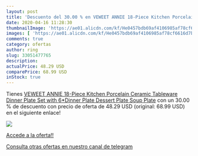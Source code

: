 ```yaml
---
layout: post
title: 'Descuento del 30.00 % en VEWEET ANNIE 18-Piece Kitchen Porcelain '
date: 2020-04-16 11:28:30
thumbnailImage: 'https://ae01.alicdn.com/kf/He0457bdb69af4106985af78cf6616d7bx/VEWEET-ANNIE-18-Piece-Kitchen-Porcelain-Ceramic-Tableware-Dinner-Plate-Set-with-6-Dinner-Plate-Dessert.jpg_350x350._SL200_.jpg'
images: [ 'https://ae01.alicdn.com/kf/He0457bdb69af4106985af78cf6616d7bx/VEWEET-ANNIE-18-Piece-Kitchen-Porcelain-Ceramic-Tableware-Dinner-Plate-Set-with-6-Dinner-Plate-Dessert.jpg_350x350._SL200_.jpg' ]
comments: true
category: ofertas
author: ring
slug: 33051477765
description:
actualPrice: 48.29 USD
comparePrice: 68.99 USD
inStock: true
---
```


Tienes [VEWEET ANNIE 18-Piece Kitchen Porcelain Ceramic Tableware Dinner Plate Set with 6*Dinner Plate Dessert Plate Soup Plate](https://www.amazon.com/dp/33051477765/?tag=redken08-20) con un 30.00 % de descuento con precio de oferta de 48.29 USD (original: 68.99 USD) en el siguiente enlace!

[![](https://ae01.alicdn.com/kf/He0457bdb69af4106985af78cf6616d7bx/VEWEET-ANNIE-18-Piece-Kitchen-Porcelain-Ceramic-Tableware-Dinner-Plate-Set-with-6-Dinner-Plate-Dessert.jpg_350x350._SL200_.jpg)](https://www.amazon.com/dp/33051477765/?tag=redken08-20)

[Accede a la oferta!!](https://www.amazon.com/dp/33051477765/?tag=redken08-20)

[Consulta otras ofertas en nuestro canal de telegram](https://t.me/s/ofertas25)
